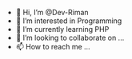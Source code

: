 - 👋 Hi, I’m @Dev-Riman
- 👀 I’m interested in Programming
- 🌱 I’m currently learning PHP
- 💞️ I’m looking to collaborate on ...
- 📫 How to reach me ...

<!---
Dev-Riman/Dev-Riman is a ✨ special ✨ repository because its `README.md` (this file) appears on your GitHub profile.
You can click the Preview link to take a look at your changes.
--->
